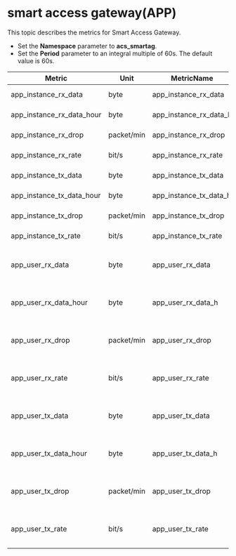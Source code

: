 # smart access gateway\(APP\)

This topic describes the metrics for Smart Access Gateway.

-   Set the **Namespace** parameter to **acs\_smartag**.
-   Set the **Period** parameter to an integral multiple of 60s. The default value is 60s.

|Metric|Unit|MetricName|Dimensions|Statistics|
|------|----|----------|----------|----------|
|app\_instance\_rx\_data|byte|app\_instance\_rx\_data|userId and instanceId|Sum|
|app\_instance\_rx\_data\_hour|byte|app\_instance\_rx\_data\_h|userId and instanceId|Sum|
|app\_instance\_rx\_drop|packet/min|app\_instance\_rx\_drop|userId and instanceId|Value|
|app\_instance\_rx\_rate|bit/s|app\_instance\_rx\_rate|userId and instanceId|Average|
|app\_instance\_tx\_data|byte|app\_instance\_tx\_data|userId and instanceId|Sum|
|app\_instance\_tx\_data\_hour|byte|app\_instance\_tx\_data\_h|userId and instanceId|Sum|
|app\_instance\_tx\_drop|packet/min|app\_instance\_tx\_drop|userId and instanceId|Value|
|app\_instance\_tx\_rate|bit/s|app\_instance\_tx\_rate|userId and instanceId|Average|
|app\_user\_rx\_data|byte|app\_user\_rx\_data|userId, instanceId, and user\_name|Sum|
|app\_user\_rx\_data\_hour|byte|app\_user\_rx\_data\_h|userId, instanceId, and user\_name|Sum|
|app\_user\_rx\_drop|packet/min|app\_user\_rx\_drop|userId, instanceId, and user\_name|Value|
|app\_user\_rx\_rate|bit/s|app\_user\_rx\_rate|userId, instanceId, and user\_name|Average|
|app\_user\_tx\_data|byte|app\_user\_tx\_data|userId, instanceId, and user\_name|Sum|
|app\_user\_tx\_data\_hour|byte|app\_user\_tx\_data\_h|userId, instanceId, and user\_name|Sum|
|app\_user\_tx\_drop|packet/min|app\_user\_tx\_drop|userId, instanceId, and user\_name|Value|
|app\_user\_tx\_rate|bit/s|app\_user\_tx\_rate|userId, instanceId, and user\_name|Average|

